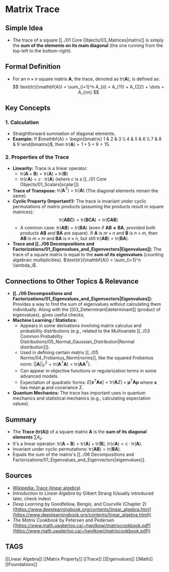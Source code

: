 # Matrix Trace

## Simple Idea
*   The trace of a square [[../01 Core Objects/03_Matrices|matrix]] is simply the **sum of the elements on its main diagonal** (the one running from the top-left to the bottom-right).

## Formal Definition
*   For an $n \times n$ square matrix $\mathbf{A}$, the trace, denoted as $\text{tr}(\mathbf{A})$, is defined as:
    $$ \text{tr}(\mathbf{A}) = \sum_{i=1}^n A_{ii} = A_{11} + A_{22} + \dots + A_{nn} $$

## Key Concepts

### 1. Calculation
*   Straightforward summation of diagonal elements.
*   **Example:** If $\mathbf{A} = \begin{bmatrix} 1 & 2 & 3 \\ 4 & 5 & 6 \\ 7 & 8 & 9 \end{bmatrix}$, then $\text{tr}(\mathbf{A}) = 1 + 5 + 9 = 15$.

### 2. Properties of the Trace
*   **Linearity:** Trace is a linear operator.
    *   $\text{tr}(\mathbf{A} + \mathbf{B}) = \text{tr}(\mathbf{A}) + \text{tr}(\mathbf{B})$
    *   $\text{tr}(c\mathbf{A}) = c \cdot \text{tr}(\mathbf{A})$ (where $c$ is a [[../01 Core Objects/01_Scalars|scalar]])
*   **Trace of Transpose:** $\text{tr}(\mathbf{A}^T) = \text{tr}(\mathbf{A})$ (The diagonal elements remain the same).
*   **Cyclic Property (Important!):** The trace is invariant under cyclic permutations of matrix products (assuming the products result in square matrices):
    $$ \text{tr}(\mathbf{ABC}) = \text{tr}(\mathbf{BCA}) = \text{tr}(\mathbf{CAB}) $$
    *   A common case: $\text{tr}(\mathbf{AB}) = \text{tr}(\mathbf{BA})$ (even if $\mathbf{AB \neq BA}$, provided both products $\mathbf{AB}$ and $\mathbf{BA}$ are square). If $\mathbf{A}$ is $m \times n$ and $\mathbf{B}$ is $n \times m$, then $\mathbf{AB}$ is $m \times m$ and $\mathbf{BA}$ is $n \times n$, but still $\text{tr}(\mathbf{AB}) = \text{tr}(\mathbf{BA})$.
*   **Trace and [[../06 Decompositions and Factorizations/01_Eigenvalues_and_Eigenvectors|Eigenvalues]]:** The trace of a square matrix is equal to the **sum of its eigenvalues** (counting algebraic multiplicities). $\text{tr}(\mathbf{A}) = \sum_{i=1}^n \lambda_i$.

## Connections to Other Topics & Relevance
*   **[[../06 Decompositions and Factorizations/01_Eigenvalues_and_Eigenvectors|Eigenvalues]]:** Provides a way to find the sum of eigenvalues without calculating them individually. Along with the [[03_Determinant|determinant]] (product of eigenvalues), gives useful checks.
*   **Machine Learning / Statistics:**
    *   Appears in some derivations involving matrix calculus and probability distributions (e.g., related to the Multivariate [[../03 Common Probability Distributions/05_Normal_Gaussian_Distribution|Normal distribution]]).
    *   Used in defining certain matrix [[../05 Norms/04_Frobenius_Norm|norms]], like the squared Frobenius norm: $||\mathbf{A}||_F^2 = \text{tr}(\mathbf{A}^T\mathbf{A}) = \text{tr}(\mathbf{A}\mathbf{A}^T)$.
    *   Can appear in objective functions or regularization terms in some advanced models.
    *   Expectation of quadratic forms: $E[\mathbf{x}^T\mathbf{A}\mathbf{x}] = \text{tr}(\mathbf{A}\Sigma) + \boldsymbol{\mu}^T\mathbf{A}\boldsymbol{\mu}$ where $\mathbf{x}$ has mean $\boldsymbol{\mu}$ and covariance $\Sigma$.
*   **Quantum Mechanics:** The trace has important uses in quantum mechanics and statistical mechanics (e.g., calculating expectation values).

## Summary
*   The **Trace ($\text{tr}(\mathbf{A})$)** of a square matrix $\mathbf{A}$ is the **sum of its diagonal elements** $\sum A_{ii}$.
*   It's a linear operator: $\text{tr}(\mathbf{A}+\mathbf{B}) = \text{tr}(\mathbf{A})+\text{tr}(\mathbf{B})$, $\text{tr}(c\mathbf{A}) = c \cdot \text{tr}(\mathbf{A})$.
*   Invariant under cyclic permutations: $\text{tr}(\mathbf{AB}) = \text{tr}(\mathbf{BA})$.
*   Equals the sum of the matrix's [[../06 Decompositions and Factorizations/01_Eigenvalues_and_Eigenvectors|eigenvalues]].

## Sources
*   [Wikipedia: Trace (linear algebra)](https://en.wikipedia.org/wiki/Trace_(linear_algebra))
*   *Introduction to Linear Algebra* by Gilbert Strang (Usually introduced later, check index)
*   *Deep Learning* by Goodfellow, Bengio, and Courville (Chapter 2) ([https://www.deeplearningbook.org/contents/linear_algebra.html](https://www.deeplearningbook.org/contents/linear_algebra.html))
*   *The Matrix Cookbook* by Petersen and Pedersen ([https://www.math.uwaterloo.ca/~hwolkowi/matrixcookbook.pdf](https://www.math.uwaterloo.ca/~hwolkowi/matrixcookbook.pdf))

## TAGS
[[Linear Algebra]] [[Matrix Property]] [[Trace]] [[Eigenvalues]] [[Math]] [[Foundations]]